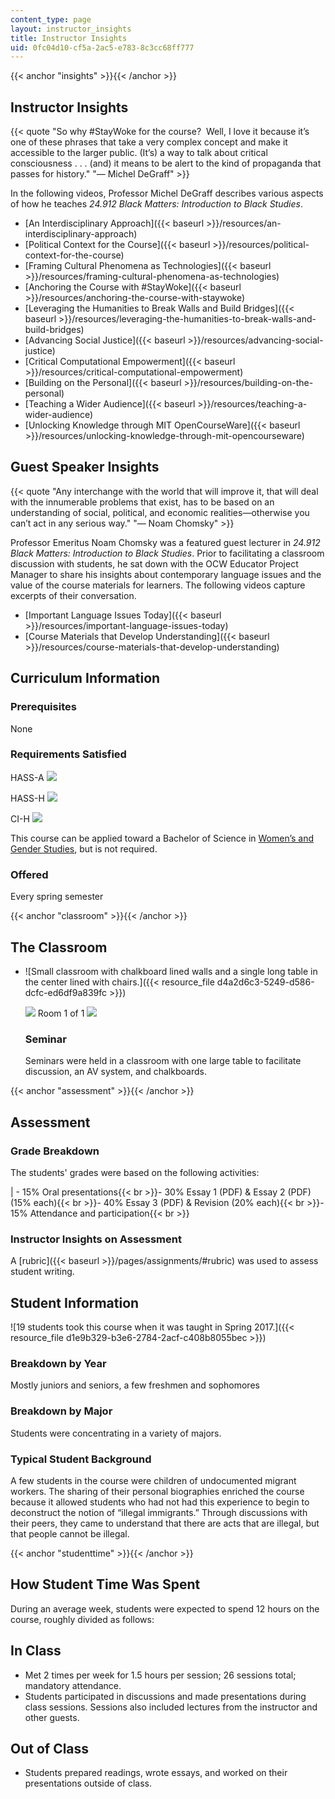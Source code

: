 ```yaml
---
content_type: page
layout: instructor_insights
title: Instructor Insights
uid: 0fc04d10-cf5a-2ac5-e783-8c3cc68ff777
---
```


{{< anchor "insights" >}}{{< /anchor >}}

Instructor Insights
-------------------

{{< quote "So why #StayWoke for the course?  Well, I love it because it’s one of these phrases that take a very complex concept and make it accessible to the larger public. (It’s) a way to talk about critical consciousness . . . (and) it means to be alert to the kind of propaganda that passes for history." "— Michel DeGraff" >}}

In the following videos, Professor Michel DeGraff describes various aspects of how he teaches _24.912 Black Matters: Introduction to Black Studies_.

*   [An Interdisciplinary Approach]({{< baseurl >}}/resources/an-interdisciplinary-approach)
*   [Political Context for the Course]({{< baseurl >}}/resources/political-context-for-the-course)
*   [Framing Cultural Phenomena as Technologies]({{< baseurl >}}/resources/framing-cultural-phenomena-as-technologies)
*   [Anchoring the Course with #StayWoke]({{< baseurl >}}/resources/anchoring-the-course-with-staywoke)
*   [Leveraging the Humanities to Break Walls and Build Bridges]({{< baseurl >}}/resources/leveraging-the-humanities-to-break-walls-and-build-bridges)
*   [Advancing Social Justice]({{< baseurl >}}/resources/advancing-social-justice)
*   [Critical Computational Empowerment]({{< baseurl >}}/resources/critical-computational-empowerment)
*   [Building on the Personal]({{< baseurl >}}/resources/building-on-the-personal)
*   [Teaching a Wider Audience]({{< baseurl >}}/resources/teaching-a-wider-audience)
*   [Unlocking Knowledge through MIT OpenCourseWare]({{< baseurl >}}/resources/unlocking-knowledge-through-mit-opencourseware)

Guest Speaker Insights
----------------------

{{< quote "Any interchange with the world that will improve it, that will deal with the innumerable problems that exist, has to be based on an understanding of social, political, and economic realities—otherwise you can’t act in any serious way." "— Noam Chomsky" >}}

Professor Emeritus Noam Chomsky was a featured guest lecturer in _24.912 Black Matters: Introduction to Black Studies_. Prior to facilitating a classroom discussion with students, he sat down with the OCW Educator Project Manager to share his insights about contemporary language issues and the value of the course materials for learners. The following videos capture excerpts of their conversation.

*   [Important Language Issues Today]({{< baseurl >}}/resources/important-language-issues-today)
*   [Course Materials that Develop Understanding]({{< baseurl >}}/resources/course-materials-that-develop-understanding)

Curriculum Information
----------------------

### Prerequisites

None

### Requirements Satisfied

HASS-A ![](/images/educator/icon-question-hass-a.png)

HASS-H ![](/images/educator/icon-question-hass-h.png)

CI-H ![](/images/educator/icon-question-cih.png)

This course can be applied toward a Bachelor of Science in [Women’s and Gender Studies](http://wgs.mit.edu/degree-requirements/), but is not required.

### Offered

Every spring semester

{{< anchor "classroom" >}}{{< /anchor >}}

The Classroom
-------------

*   ![Small classroom with chalkboard lined walls and a single long table in the center lined with chairs.]({{< resource_file d4a2d6c3-5249-d586-dcfc-ed6df9a839fc >}})
    
    ![](/images/educator/classroom_prev_dim.png) Room 1 of 1 ![](/images/educator/classroom_next_dim.png)
    
    ### Seminar
    
    Seminars were held in a classroom with one large table to facilitate discussion, an AV system, and chalkboards.
    

{{< anchor "assessment" >}}{{< /anchor >}}

Assessment
----------

### Grade Breakdown

The students' grades were based on the following activities:

| - 15% Oral presentations{{< br >}}- 30% Essay 1 (PDF) & Essay 2 (PDF) (15% each){{< br >}}- 40% Essay 3 (PDF) & Revision (20% each){{< br >}}- 15% Attendance and participation{{< br >}} 

### Instructor Insights on Assessment

A [rubric]({{< baseurl >}}/pages/assignments/#rubric) was used to assess student writing.

Student Information
-------------------

![19 students took this course when it was taught in Spring 2017.]({{< resource_file d1e9b329-b3e6-2784-2acf-c408b8055bec >}})

### Breakdown by Year

Mostly juniors and seniors, a few freshmen and sophomores

### Breakdown by Major

Students were concentrating in a variety of majors.

### Typical Student Background

A few students in the course were children of undocumented migrant workers. The sharing of their personal biographies enriched the course because it allowed students who had not had this experience to begin to deconstruct the notion of “illegal immigrants.” Through discussions with their peers, they came to understand that there are acts that are illegal, but that people cannot be illegal.

{{< anchor "studenttime" >}}{{< /anchor >}}

How Student Time Was Spent
--------------------------

During an average week, students were expected to spend 12 hours on the course, roughly divided as follows:

In Class
--------

*   Met 2 times per week for 1.5 hours per session; 26 sessions total; mandatory attendance.
*   Students participated in discussions and made presentations during class sessions. Sessions also included lectures from the instructor and other guests.

Out of Class
------------

*   Students prepared readings, wrote essays, and worked on their presentations outside of class.